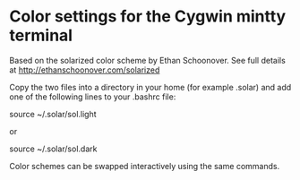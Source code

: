 # Color settings for the Cygwin mintty terminal

Based on the solarized color scheme by Ethan Schoonover. See full
details at http://ethanschoonover.com/solarized

Copy the two files into a directory in your home (for example .solar) 
and add one of the following lines to your .bashrc file:

source ~/.solar/sol.light

or

source ~/.solar/sol.dark

Color schemes can be swapped interactively using the same commands.
